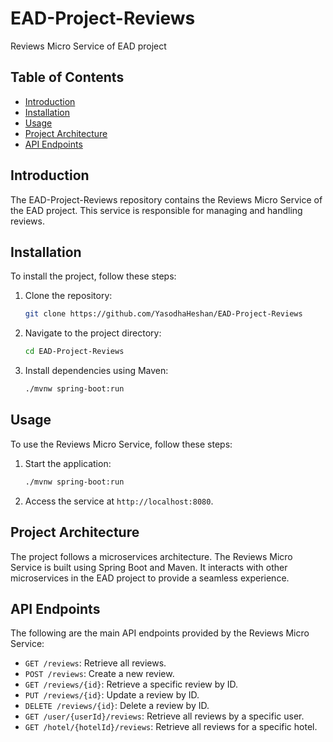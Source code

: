 # EAD-Project-Reviews
Reviews Micro Service of EAD project

## Table of Contents
- [Introduction](#introduction)
- [Installation](#installation)
- [Usage](#usage)
- [Project Architecture](#project-architecture)
- [API Endpoints](#api-endpoints)

## Introduction
The EAD-Project-Reviews repository contains the Reviews Micro Service of the EAD project. This service is responsible for managing and handling reviews.

## Installation
To install the project, follow these steps:

1. Clone the repository:
   ```bash
   git clone https://github.com/YasodhaHeshan/EAD-Project-Reviews
   ```
2. Navigate to the project directory:
   ```bash
   cd EAD-Project-Reviews
   ```    
3. Install dependencies using Maven:
   ```bash
   ./mvnw spring-boot:run
   ```

## Usage
To use the Reviews Micro Service, follow these steps:

1. Start the application:
   ```bash
   ./mvnw spring-boot:run
   ```
2. Access the service at `http://localhost:8080`.

## Project Architecture
The project follows a microservices architecture. The Reviews Micro Service is built using Spring Boot and Maven. It interacts with other microservices in the EAD project to provide a seamless experience.

## API Endpoints
The following are the main API endpoints provided by the Reviews Micro Service:

- `GET /reviews`: Retrieve all reviews.
- `POST /reviews`: Create a new review.
- `GET /reviews/{id}`: Retrieve a specific review by ID.
- `PUT /reviews/{id}`: Update a review by ID.
- `DELETE /reviews/{id}`: Delete a review by ID.
- `GET /user/{userId}/reviews`: Retrieve all reviews by a specific user.
- `GET /hotel/{hotelId}/reviews`: Retrieve all reviews for a specific hotel.